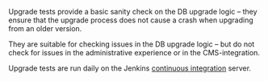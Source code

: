 Upgrade tests provide a basic sanity check on the DB upgrade logic –
they ensure that the upgrade process does not cause a crash when upgrading
from an older version.

They are suitable for checking issues in the DB upgrade logic –
but do not check for issues in the administrative experience or in the
CMS-integration.

Upgrade tests are run daily on the Jenkins [continuous integration](/testing/continuous-integration.md) server.

